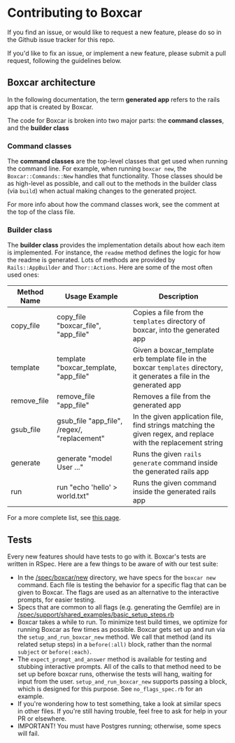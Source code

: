 # Contributing to Boxcar

If you find an issue, or would like to request a new feature, please do so in the Github issue
tracker for this repo.

If you'd like to fix an issue, or implement a new feature, please submit a pull request, following
the guidelines below.

## Boxcar architecture

In the following documentation, the term **generated app** refers to the rails app that is created
by Boxcar.

The code for Boxcar is broken into two major parts: the **command classes**, and the **builder class**

### Command classes

The **command classes** are the top-level classes that get used when running the command line. For
example, when running `boxcar new`, the `Boxcar::Commands::New` handles that functionality. Those
classes should be as high-level as possible, and call out to the methods in the builder class
(via `build`) when actual making changes to the generated project.

For more info about how the command classes work, see the comment at the top of the class file.

### Builder class

The **builder class** provides the implementation details about how each item is implemented. For
instance, the `readme` method defines the logic for how the readme is generated. Lots of methods
are provided by `Rails::AppBuilder` and `Thor::Actions`. Here are some of the most often used ones:

| Method Name | Usage Example | Description |
| --- | --- | --- |
| copy_file | copy_file "boxcar_file", "app_file" | Copies a file from the `templates` directory of boxcar, into the generated app |
| template | template "boxcar_template, "app_file" | Given a boxcar_template erb template file in the boxcar `templates` directory, it generates a file in the generated app |
| remove_file | remove_file "app_file" | Removes a file from the generated app |
| gsub_file | gsub_file "app_file", /regex/, "replacement" | In the given application file, find strings matching the given regex, and replace with the replacement string |
| generate | generate "model User ..." | Runs the given `rails generate` command inside the generated rails app |
| run | run "echo 'hello' > world.txt" | Runs the given command inside the generated rails app

For a more complete list, see [this page](http://www.rubydoc.info/github/wycats/thor/Thor/Actions).

## Tests

Every new features should have tests to go with it. Boxcar's tests are written in RSpec. Here are
a few things to be aware of with our test suite:

- In the [/spec/boxcar/new](/spec/boxcar/new) directory, we have specs for the `boxcar new` command.
  Each file is testing the behavior for a specific flag that can be given to Boxcar. The flags are
  used as an alternative to the interactive prompts, for easier testing.
- Specs that are common to all flags (e.g. generating the Gemfile) are in
  [/spec/support/shared_examples/basic_setup_steps.rb](/spec/support/shared_examples/basic_setup_steps.rb)
- Boxcar takes a while to run. To minimize test build times, we optimize for running Boxcar as
  few times as possible. Boxcar gets set up and run via the `setup_and_run_boxcar_new` method.
  We call that method (and its related setup steps) in a `before(:all)` block, rather than the
  normal `subject` or `before(:each)`.
- The `expect_prompt_and_answer` method is available for testing and stubbing
  interactive prompts. All of the calls to that method need to be set up before
  boxcar runs, otherwise the tests will hang, waiting for input from the user.
  `setup_and_run_boxcar_new` supports passing a block, which is designed for this purpose.
  See `no_flags_spec.rb` for an example.
- If you're wondering how to test something, take a look at similar specs in other files. If you're
  still having trouble, feel free to ask for help in your PR or elsewhere.
- IMPORTANT! You must have Postgres running; otherwise, some specs will fail.
